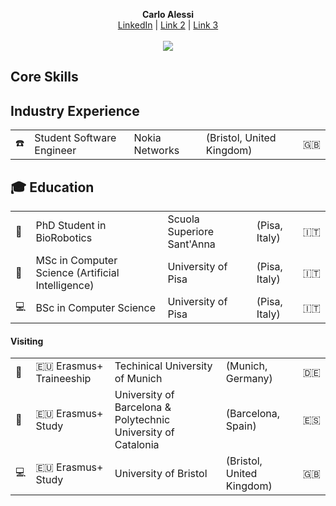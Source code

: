 <p align="center">
  <b>Carlo Alessi</b><br>
  <a href="https://www.linkedin.com/in/carlo-alessi/">LinkedIn</a> |
  <a href="#">Link 2</a> |
  <a href="#">Link 3</a>
  <br><br>
  <img src="http://s.4cdn.org/image/title/105.gif">
</p>

## Core Skills


## Industry Experience
| | | | | |
|-|-|-|-|-|
| :phone: | Student Software Engineer | Nokia Networks | (Bristol, United Kingdom) | :uk: |

## :mortar_board: Education 
| |                                                   |                            |               |   |
|-|---------------------------------------------------|----------------------------|---------------|---|
| :robot: | PhD Student in BioRobotics                        | Scuola Superiore Sant'Anna | (Pisa, Italy) | :it:  |
| :brain: | MSc in Computer Science (Artificial Intelligence) | University of Pisa         | (Pisa, Italy) | :it:  |
| :computer: | BSc in Computer Science                           | University of Pisa         | (Pisa, Italy) | :it:  |

#### Visiting
| |                                                   |                            |               |   |
|-|---------------------------------------------------|----------------------------|---------------|---|
| :robot: | :eu: Erasmus+ Traineeship  | Techinical University of Munich | (Munich, Germany) | :de:  |
| :brain: | :eu: Erasmus+ Study | University of Barcelona & Polytechnic University of Catalonia        | (Barcelona, Spain) | :es:  |
| :computer: | :eu: Erasmus+ Study                         | University of Bristol        | (Bristol, United Kingdom) | :uk:  |
